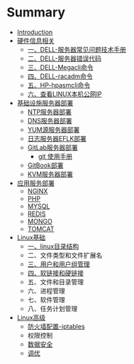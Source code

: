 # Summary

* [Introduction](README.md)
* [硬件信息相关](ying-jian-xin-xi-xiang-guan.md)
  * [一、DELL-服务器常见问题技术手册](ying-jian-xin-xi-xiang-guan/yi-3001-dell-fu-wu-qi-chang-jian-wen-ti-ji-zhu-shou-ce.md)
  * [二、DELL-服务器错误代码](ying-jian-xin-xi-xiang-guan/er-3001-dell-fu-wu-qi-cuo-wu-dai-ma.md)
  * [三、DELL-Megacli命令](ying-jian-xin-xi-xiang-guan/san-3001-dell-megacli-ming-ling.md)
  * [四、DELL-racadm命令](ying-jian-xin-xi-xiang-guan/si-3001-dell-racadm-ming-ling.md)
  * [五、HP-hpasmcli命令](ying-jian-xin-xi-xiang-guan/wu-3001-hp-hpasmcli-ming-ling.md)
  * [六、查看LINUX本机公网IP](ying-jian-xin-xi-xiang-guan/liu-3001-cha-kan-linux-ben-ji-gong-wang-ip.md)
* [基础设施服务器部署](chapter1.md)
  * [NTP服务器部署](chapter1/ntpfu-wu-qi-bu-shu.md)
  * [DNS服务器部署](chapter1/dnsfu-wu-qi-bu-shu.md)
  * [YUM源服务器部署](chapter1/yumyuan-fu-wu-qi-bu-shu.md)
  * [日志服务器EFLK部署](chapter1/ri-zhi-fu-wu-qi-eflk-bu-shu.md)
  * [GitLab服务器部署](chapter1/gitlabfu-wu-qi-bu-shu.md)
    * [git 使用手册](chapter1/gitlabfu-wu-qi-bu-shu/git-shi-yong-shou-ce.md)
  * [GitBook部署](chapter1/gitbookbu-shu.md)
  * [KVM服务器部署](chapter1/kvmfu-wu-qi-bu-shu.md)
* [应用服务部署](fu-wu-bu-shu.md)
  * [NGINX](fu-wu-bu-shu/nginx.md)
  * [PHP](fu-wu-bu-shu/php.md)
  * [MYSQL](fu-wu-bu-shu/mysql.md)
  * [REDIS](fu-wu-bu-shu/redis.md)
  * [MONGO](fu-wu-bu-shu/mongo.md)
  * [TOMCAT](fu-wu-bu-shu/tomcat.md)
* [Linux基础](linuxji-chu.md)
  * [一、linux目录结构](linuxji-chu/yi-3001-linux-mu-lu-jie-gou.md)
  * 二、文件类型和文件扩展名
  * [三、用户和用户组管理](linuxji-chu/san-3001-yong-hu-he-yong-hu-zu.md)
  * [四、软链接和硬链接](linuxji-chu/si-3001-ruan-lian-jie-he-ying-lian-jie.md)
  * 五、文件和目录管理
  * 六、进程管理
  * 七、软件管理
  * 八、任务计划管理
* [Linux高级](linuxgao-ji.md)
  * [防火墙配置-iptables](linuxgao-ji/iptables-pei-zhi.md)
  * 权限控制
  * [数据安全](linuxgao-ji/shu-ju-an-quan.md)
  * [调优](linuxgao-ji/diao-you.md)

